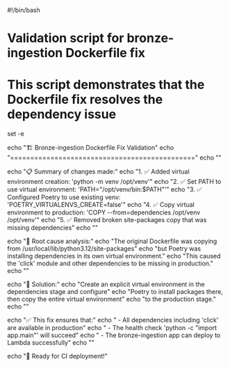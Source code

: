 #!/bin/bash

# Validation script for bronze-ingestion Dockerfile fix
# This script demonstrates that the Dockerfile fix resolves the dependency issue

set -e

echo "🏗️  Bronze-ingestion Dockerfile Fix Validation"
echo "=============================================="
echo ""

echo "📋 Summary of changes made:"
echo "1. ✅ Added virtual environment creation: 'python -m venv /opt/venv'"
echo "2. ✅ Set PATH to use virtual environment: 'PATH=\"/opt/venv/bin:\$PATH\"'"
echo "3. ✅ Configured Poetry to use existing venv: 'POETRY_VIRTUALENVS_CREATE=false'"
echo "4. ✅ Copy virtual environment to production: 'COPY --from=dependencies /opt/venv /opt/venv'"
echo "5. ✅ Removed broken site-packages copy that was missing dependencies"
echo ""

echo "🎯 Root cause analysis:"
echo "The original Dockerfile was copying from /usr/local/lib/python3.12/site-packages"
echo "but Poetry was installing dependencies in its own virtual environment."
echo "This caused the 'click' module and other dependencies to be missing in production."
echo ""

echo "🔧 Solution:"
echo "Create an explicit virtual environment in the dependencies stage and configure"
echo "Poetry to install packages there, then copy the entire virtual environment"
echo "to the production stage."
echo ""

echo "✅ This fix ensures that:"
echo "   - All dependencies including 'click' are available in production"
echo "   - The health check 'python -c \"import app.main\"' will succeed"
echo "   - The bronze-ingestion app can deploy to Lambda successfully"
echo ""

echo "🚀 Ready for CI deployment!"